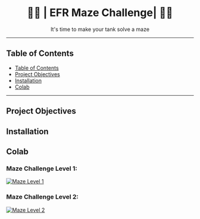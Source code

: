 <h1 align="center">😵‍💫 | EFR Maze Challenge| 😵‍💫</h1>

<p align="center">
  It's time to make your tank solve a maze
</p>

---

## Table of Contents

- [Table of Contents](#table-of-contents)
- [Project Objectives](#project-objectives)
- [Installation](#installation)
- [Colab](#colab)

---

## Project Objectives

## Installation

## Colab

### Maze Challenge Level 1:
[![Maze Level 1](https://colab.research.google.com/assets/colab-badge.svg)](https://colab.research.google.com/github/Every-Flavor-Robotics/efr-maze-challenge/blob/main/notebooks/level_1.ipynb)

### Maze Challenge Level 2:
[![Maze Level 2](https://colab.research.google.com/assets/colab-badge.svg)](https://colab.research.google.com/github/Every-Flavor-Robotics/efr-maze-challenge/blob/main/notebooks/level_2.ipynb)

